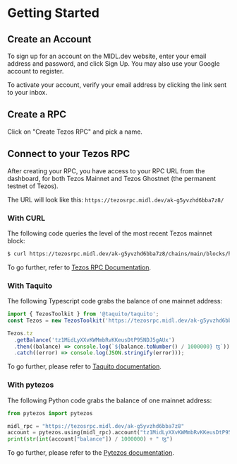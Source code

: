 # Getting Started

## Create an Account

To sign up for an account on the MIDL.dev website, enter your email address and password, and click Sign Up. You may also use your Google account to register.

To activate your account, verify your email address by clicking the link sent to your inbox.

## Create a RPC

Click on "Create Tezos RPC" and pick a name.

## Connect to your Tezos RPC

After creating your RPC, you have access to your RPC URL from the dashboard, for both Tezos Mainnet and Tezos Ghostnet (the permanent testnet of Tezos).

The URL will look like this: `https://tezosrpc.midl.dev/ak-g5yvzhd6bba7z8/`

### With CURL

The following code queries the level of the most recent Tezos mainnet block:

```bash
$ curl https://tezosrpc.midl.dev/ak-g5yvzhd6bba7z8/chains/main/blocks/head/header | jq .level
```

To go further, refer to [Tezos RPC Documentation](https://tezos.gitlab.io/developer/rpc.html).

### With Taquito

The following Typescript code grabs the balance of one mainnet address:

```typescript
import { TezosToolkit } from '@taquito/taquito';
const Tezos = new TezosToolkit('https://tezosrpc.midl.dev/ak-g5yvzhd6bba7z8');

Tezos.tz
  .getBalance('tz1MidLyXXvKWMmbRvKKeusDtP95NDJ5gAUx')
  .then((balance) => console.log(`${balance.toNumber() / 1000000} ꜩ`))
  .catch((error) => console.log(JSON.stringify(error)));
```

To go further, please refer to [Taquito documentation](https://tezostaquito.io/).

### With pytezos

The following Python code grabs the balance of one mainnet address:
```python
from pytezos import pytezos

midl_rpc = "https://tezosrpc.midl.dev/ak-g5yvzhd6bba7z8"
account = pytezos.using(midl_rpc).account("tz1MidLyXXvKWMmbRvKKeusDtP95NDJ5gAUx")
print(str(int(account["balance"]) / 1000000) + " ꜩ")
```

To go further, please refer to the [Pytezos documentation](https://pytezos.org).
